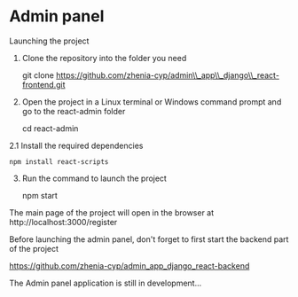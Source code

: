 # Admin panel

Launching the project

1. Clone the repository into the folder you need

   git clone https://github.com/zhenia-cyp/admin\\_app\\_django\\_react-frontend.git

2. Open the project in a Linux terminal or Windows command prompt and go to the react-admin folder

   cd react-admin

2.1 Install the required dependencies

    npm install react-scripts

3. Run the command to launch the project

   npm start

The main page of the project will open in the browser at http://localhost:3000/register

Before launching the admin panel, don't forget to first start the backend part of the project

https://github.com/zhenia-cyp/admin_app_django_react-backend

The Admin panel application is still in development...
